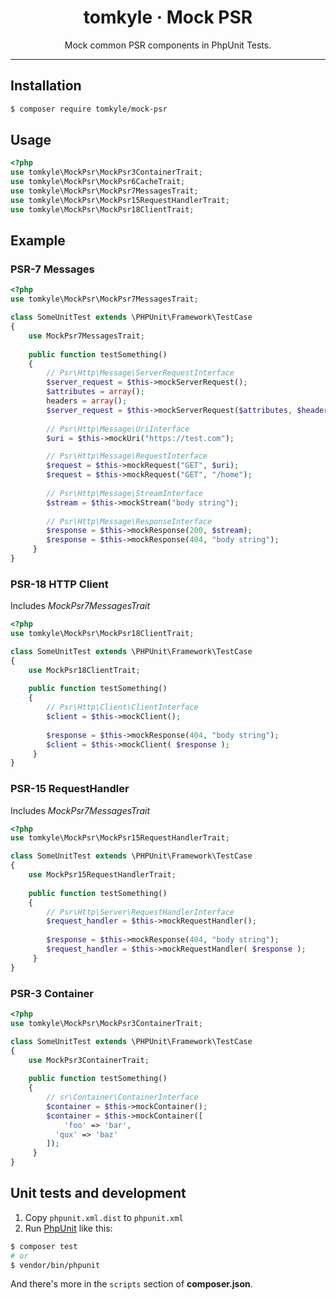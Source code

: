 <h1 align="center">tomkyle · Mock PSR</h1>

<p align="center">Mock common PSR components in PhpUnit Tests.</p>

---



## Installation

```bash
$ composer require tomkyle/mock-psr
```

## Usage

```php
<?php
use tomkyle\MockPsr\MockPsr3ContainerTrait;
use tomkyle\MockPsr\MockPsr6CacheTrait;
use tomkyle\MockPsr\MockPsr7MessagesTrait;
use tomkyle\MockPsr\MockPsr15RequestHandlerTrait;
use tomkyle\MockPsr\MockPsr18ClientTrait;  
```

## Example

### PSR-7 Messages

```php
<?php
use tomkyle\MockPsr\MockPsr7MessagesTrait;

class SomeUnitTest extends \PHPUnit\Framework\TestCase
{
    use MockPsr7MessagesTrait;
 
  	public function testSomething() 
    {
        // Psr\Http\Message\ServerRequestInterface
        $server_request = $this->mockServerRequest();
        $attributes = array();
        headers = array();      
        $server_request = $this->mockServerRequest($attributes, $headers);
      
        // Psr\Http\Message\UriInterface
        $uri = $this->mockUri("https://test.com");

        // Psr\Http\Message\RequestInterface
      	$request = $this->mockRequest("GET", $uri);
        $request = $this->mockRequest("GET", "/home");
      
        // Psr\Http\Message\StreamInterface
        $stream = $this->mockStream("body string");
      
        // Psr\Http\Message\ResponseInterface
        $response = $this->mockResponse(200, $stream);
        $response = $this->mockResponse(404, "body string");
     }
}
```

### PSR-18 HTTP Client

Includes *MockPsr7MessagesTrait*

```php
<?php
use tomkyle\MockPsr\MockPsr18ClientTrait;

class SomeUnitTest extends \PHPUnit\Framework\TestCase
{
    use MockPsr18ClientTrait;
 
  	public function testSomething() 
    {
        // Psr\Http\Client\ClientInterface
      	$client = $this->mockClient();
      
        $response = $this->mockResponse(404, "body string");
        $client = $this->mockClient( $response );
     }
}
```

### PSR-15 RequestHandler

Includes *MockPsr7MessagesTrait*

```php
<?php
use tomkyle\MockPsr\MockPsr15RequestHandlerTrait;

class SomeUnitTest extends \PHPUnit\Framework\TestCase
{
    use MockPsr15RequestHandlerTrait;
 
  	public function testSomething() 
    {
        // Psr\Http\Server\RequestHandlerInterface
      	$request_handler = $this->mockRequestHandler();
      
        $response = $this->mockResponse(404, "body string");
        $request_handler = $this->mockRequestHandler( $response );
     }
}
```

### PSR-3 Container

```php
<?php
use tomkyle\MockPsr\MockPsr3ContainerTrait;

class SomeUnitTest extends \PHPUnit\Framework\TestCase
{
    use MockPsr3ContainerTrait;
 
  	public function testSomething() 
    {
        // sr\Container\ContainerInterface
      	$container = $this->mockContainer();
        $container = $this->mockContainer([
        	'foo' => 'bar',
          'qux' => 'baz'        
        ]);
     }
}
```



## Unit tests and development

1. Copy `phpunit.xml.dist` to `phpunit.xml` 
2. Run [PhpUnit](https://phpunit.de/) like this:

```bash
$ composer test
# or
$ vendor/bin/phpunit
```

And there's more in the `scripts` section of **composer.json**.

